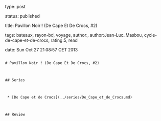type: post
status: published
title: Pavillon Noir ! (De Cape Et De Crocs, #2)
tags:  bateaux,  rayon-bd,  voyage, author:, author:Jean-Luc_Masbou, cycle-de-cape-et-de-crocs, rating:5, read
date: Sun Oct 27 21:08:57 CET 2013
~~~~~~
# Pavillon Noir ! (De Cape Et De Crocs, #2)

## Series

 * [De Cape et de Crocs](../series/De_Cape_et_de_Crocs.md)

## Review

